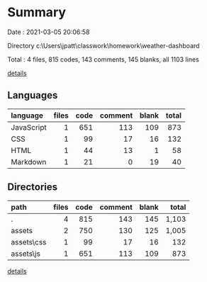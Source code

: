 # Summary

Date : 2021-03-05 20:06:58

Directory c:\Users\jpatt\classwork\homework\weather-dashboard

Total : 4 files,  815 codes, 143 comments, 145 blanks, all 1103 lines

[details](details.md)

## Languages
| language | files | code | comment | blank | total |
| :--- | ---: | ---: | ---: | ---: | ---: |
| JavaScript | 1 | 651 | 113 | 109 | 873 |
| CSS | 1 | 99 | 17 | 16 | 132 |
| HTML | 1 | 44 | 13 | 1 | 58 |
| Markdown | 1 | 21 | 0 | 19 | 40 |

## Directories
| path | files | code | comment | blank | total |
| :--- | ---: | ---: | ---: | ---: | ---: |
| . | 4 | 815 | 143 | 145 | 1,103 |
| assets | 2 | 750 | 130 | 125 | 1,005 |
| assets\css | 1 | 99 | 17 | 16 | 132 |
| assets\js | 1 | 651 | 113 | 109 | 873 |

[details](details.md)